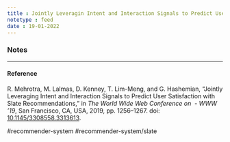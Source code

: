 ```yaml
---
title : Jointly Leveragin Intent and Interaction Signals to Predict User Satisfaction with Slate Recommendation
notetype : feed
date : 19-01-2022
---
```




### Notes



---
#### Reference

R. Mehrotra, M. Lalmas, D. Kenney, T. Lim-Meng, and G. Hashemian, “Jointly Leveraging Intent and Interaction Signals to Predict User Satisfaction with Slate Recommendations,” in _The World Wide Web Conference on  - WWW ’19_, San Francisco, CA, USA, 2019, pp. 1256–1267. doi: [10.1145/3308558.3313613](https://doi.org/10.1145/3308558.3313613).

#recommender-system #recommender-system/slate 
